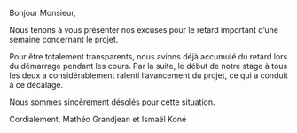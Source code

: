 Bonjour Monsieur,

Nous tenons à vous présenter nos excuses pour le retard important d’une semaine concernant le projet.

Pour être totalement transparents, nous avions déjà accumulé du retard lors du démarrage pendant les cours. Par la suite, le début de notre stage à tous les deux a considérablement ralenti l’avancement du projet, ce qui a conduit à ce décalage.

Nous sommes sincèrement désolés pour cette situation.

Cordialement,
Mathéo Grandjean et Ismaël Koné
